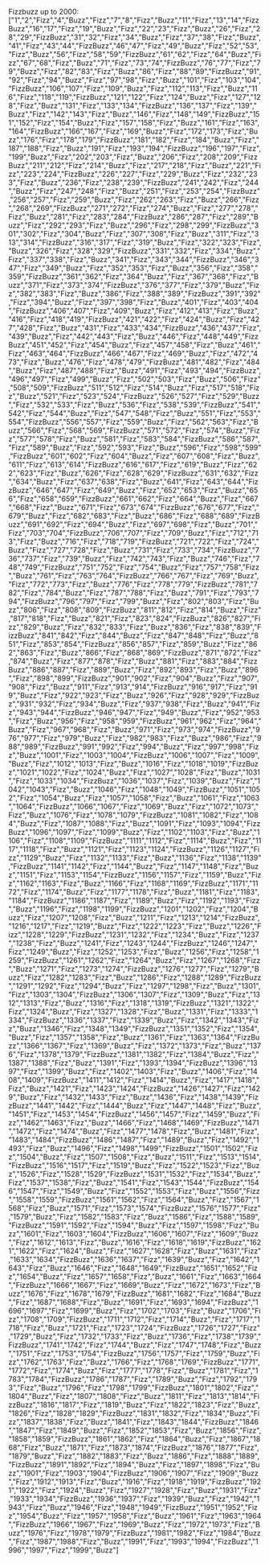Fizzbuzz up to 2000: ["1","2","Fizz","4","Buzz","Fizz","7","8","Fizz","Buzz","11","Fizz","13","14","FizzBuzz","16","17","Fizz","19","Buzz","Fizz","22","23","Fizz","Buzz","26","Fizz","28","29","FizzBuzz","31","32","Fizz","34","Buzz","Fizz","37","38","Fizz","Buzz","41","Fizz","43","44","FizzBuzz","46","47","Fizz","49","Buzz","Fizz","52","53","Fizz","Buzz","56","Fizz","58","59","FizzBuzz","61","62","Fizz","64","Buzz","Fizz","67","68","Fizz","Buzz","71","Fizz","73","74","FizzBuzz","76","77","Fizz","79","Buzz","Fizz","82","83","Fizz","Buzz","86","Fizz","88","89","FizzBuzz","91","92","Fizz","94","Buzz","Fizz","97","98","Fizz","Buzz","101","Fizz","103","104","FizzBuzz","106","107","Fizz","109","Buzz","Fizz","112","113","Fizz","Buzz","116","Fizz","118","119","FizzBuzz","121","122","Fizz","124","Buzz","Fizz","127","128","Fizz","Buzz","131","Fizz","133","134","FizzBuzz","136","137","Fizz","139","Buzz","Fizz","142","143","Fizz","Buzz","146","Fizz","148","149","FizzBuzz","151","152","Fizz","154","Buzz","Fizz","157","158","Fizz","Buzz","161","Fizz","163","164","FizzBuzz","166","167","Fizz","169","Buzz","Fizz","172","173","Fizz","Buzz","176","Fizz","178","179","FizzBuzz","181","182","Fizz","184","Buzz","Fizz","187","188","Fizz","Buzz","191","Fizz","193","194","FizzBuzz","196","197","Fizz","199","Buzz","Fizz","202","203","Fizz","Buzz","206","Fizz","208","209","FizzBuzz","211","212","Fizz","214","Buzz","Fizz","217","218","Fizz","Buzz","221","Fizz","223","224","FizzBuzz","226","227","Fizz","229","Buzz","Fizz","232","233","Fizz","Buzz","236","Fizz","238","239","FizzBuzz","241","242","Fizz","244","Buzz","Fizz","247","248","Fizz","Buzz","251","Fizz","253","254","FizzBuzz","256","257","Fizz","259","Buzz","Fizz","262","263","Fizz","Buzz","266","Fizz","268","269","FizzBuzz","271","272","Fizz","274","Buzz","Fizz","277","278","Fizz","Buzz","281","Fizz","283","284","FizzBuzz","286","287","Fizz","289","Buzz","Fizz","292","293","Fizz","Buzz","296","Fizz","298","299","FizzBuzz","301","302","Fizz","304","Buzz","Fizz","307","308","Fizz","Buzz","311","Fizz","313","314","FizzBuzz","316","317","Fizz","319","Buzz","Fizz","322","323","Fizz","Buzz","326","Fizz","328","329","FizzBuzz","331","332","Fizz","334","Buzz","Fizz","337","338","Fizz","Buzz","341","Fizz","343","344","FizzBuzz","346","347","Fizz","349","Buzz","Fizz","352","353","Fizz","Buzz","356","Fizz","358","359","FizzBuzz","361","362","Fizz","364","Buzz","Fizz","367","368","Fizz","Buzz","371","Fizz","373","374","FizzBuzz","376","377","Fizz","379","Buzz","Fizz","382","383","Fizz","Buzz","386","Fizz","388","389","FizzBuzz","391","392","Fizz","394","Buzz","Fizz","397","398","Fizz","Buzz","401","Fizz","403","404","FizzBuzz","406","407","Fizz","409","Buzz","Fizz","412","413","Fizz","Buzz","416","Fizz","418","419","FizzBuzz","421","422","Fizz","424","Buzz","Fizz","427","428","Fizz","Buzz","431","Fizz","433","434","FizzBuzz","436","437","Fizz","439","Buzz","Fizz","442","443","Fizz","Buzz","446","Fizz","448","449","FizzBuzz","451","452","Fizz","454","Buzz","Fizz","457","458","Fizz","Buzz","461","Fizz","463","464","FizzBuzz","466","467","Fizz","469","Buzz","Fizz","472","473","Fizz","Buzz","476","Fizz","478","479","FizzBuzz","481","482","Fizz","484","Buzz","Fizz","487","488","Fizz","Buzz","491","Fizz","493","494","FizzBuzz","496","497","Fizz","499","Buzz","Fizz","502","503","Fizz","Buzz","506","Fizz","508","509","FizzBuzz","511","512","Fizz","514","Buzz","Fizz","517","518","Fizz","Buzz","521","Fizz","523","524","FizzBuzz","526","527","Fizz","529","Buzz","Fizz","532","533","Fizz","Buzz","536","Fizz","538","539","FizzBuzz","541","542","Fizz","544","Buzz","Fizz","547","548","Fizz","Buzz","551","Fizz","553","554","FizzBuzz","556","557","Fizz","559","Buzz","Fizz","562","563","Fizz","Buzz","566","Fizz","568","569","FizzBuzz","571","572","Fizz","574","Buzz","Fizz","577","578","Fizz","Buzz","581","Fizz","583","584","FizzBuzz","586","587","Fizz","589","Buzz","Fizz","592","593","Fizz","Buzz","596","Fizz","598","599","FizzBuzz","601","602","Fizz","604","Buzz","Fizz","607","608","Fizz","Buzz","611","Fizz","613","614","FizzBuzz","616","617","Fizz","619","Buzz","Fizz","622","623","Fizz","Buzz","626","Fizz","628","629","FizzBuzz","631","632","Fizz","634","Buzz","Fizz","637","638","Fizz","Buzz","641","Fizz","643","644","FizzBuzz","646","647","Fizz","649","Buzz","Fizz","652","653","Fizz","Buzz","656","Fizz","658","659","FizzBuzz","661","662","Fizz","664","Buzz","Fizz","667","668","Fizz","Buzz","671","Fizz","673","674","FizzBuzz","676","677","Fizz","679","Buzz","Fizz","682","683","Fizz","Buzz","686","Fizz","688","689","FizzBuzz","691","692","Fizz","694","Buzz","Fizz","697","698","Fizz","Buzz","701","Fizz","703","704","FizzBuzz","706","707","Fizz","709","Buzz","Fizz","712","713","Fizz","Buzz","716","Fizz","718","719","FizzBuzz","721","722","Fizz","724","Buzz","Fizz","727","728","Fizz","Buzz","731","Fizz","733","734","FizzBuzz","736","737","Fizz","739","Buzz","Fizz","742","743","Fizz","Buzz","746","Fizz","748","749","FizzBuzz","751","752","Fizz","754","Buzz","Fizz","757","758","Fizz","Buzz","761","Fizz","763","764","FizzBuzz","766","767","Fizz","769","Buzz","Fizz","772","773","Fizz","Buzz","776","Fizz","778","779","FizzBuzz","781","782","Fizz","784","Buzz","Fizz","787","788","Fizz","Buzz","791","Fizz","793","794","FizzBuzz","796","797","Fizz","799","Buzz","Fizz","802","803","Fizz","Buzz","806","Fizz","808","809","FizzBuzz","811","812","Fizz","814","Buzz","Fizz","817","818","Fizz","Buzz","821","Fizz","823","824","FizzBuzz","826","827","Fizz","829","Buzz","Fizz","832","833","Fizz","Buzz","836","Fizz","838","839","FizzBuzz","841","842","Fizz","844","Buzz","Fizz","847","848","Fizz","Buzz","851","Fizz","853","854","FizzBuzz","856","857","Fizz","859","Buzz","Fizz","862","863","Fizz","Buzz","866","Fizz","868","869","FizzBuzz","871","872","Fizz","874","Buzz","Fizz","877","878","Fizz","Buzz","881","Fizz","883","884","FizzBuzz","886","887","Fizz","889","Buzz","Fizz","892","893","Fizz","Buzz","896","Fizz","898","899","FizzBuzz","901","902","Fizz","904","Buzz","Fizz","907","908","Fizz","Buzz","911","Fizz","913","914","FizzBuzz","916","917","Fizz","919","Buzz","Fizz","922","923","Fizz","Buzz","926","Fizz","928","929","FizzBuzz","931","932","Fizz","934","Buzz","Fizz","937","938","Fizz","Buzz","941","Fizz","943","944","FizzBuzz","946","947","Fizz","949","Buzz","Fizz","952","953","Fizz","Buzz","956","Fizz","958","959","FizzBuzz","961","962","Fizz","964","Buzz","Fizz","967","968","Fizz","Buzz","971","Fizz","973","974","FizzBuzz","976","977","Fizz","979","Buzz","Fizz","982","983","Fizz","Buzz","986","Fizz","988","989","FizzBuzz","991","992","Fizz","994","Buzz","Fizz","997","998","Fizz","Buzz","1001","Fizz","1003","1004","FizzBuzz","1006","1007","Fizz","1009","Buzz","Fizz","1012","1013","Fizz","Buzz","1016","Fizz","1018","1019","FizzBuzz","1021","1022","Fizz","1024","Buzz","Fizz","1027","1028","Fizz","Buzz","1031","Fizz","1033","1034","FizzBuzz","1036","1037","Fizz","1039","Buzz","Fizz","1042","1043","Fizz","Buzz","1046","Fizz","1048","1049","FizzBuzz","1051","1052","Fizz","1054","Buzz","Fizz","1057","1058","Fizz","Buzz","1061","Fizz","1063","1064","FizzBuzz","1066","1067","Fizz","1069","Buzz","Fizz","1072","1073","Fizz","Buzz","1076","Fizz","1078","1079","FizzBuzz","1081","1082","Fizz","1084","Buzz","Fizz","1087","1088","Fizz","Buzz","1091","Fizz","1093","1094","FizzBuzz","1096","1097","Fizz","1099","Buzz","Fizz","1102","1103","Fizz","Buzz","1106","Fizz","1108","1109","FizzBuzz","1111","1112","Fizz","1114","Buzz","Fizz","1117","1118","Fizz","Buzz","1121","Fizz","1123","1124","FizzBuzz","1126","1127","Fizz","1129","Buzz","Fizz","1132","1133","Fizz","Buzz","1136","Fizz","1138","1139","FizzBuzz","1141","1142","Fizz","1144","Buzz","Fizz","1147","1148","Fizz","Buzz","1151","Fizz","1153","1154","FizzBuzz","1156","1157","Fizz","1159","Buzz","Fizz","1162","1163","Fizz","Buzz","1166","Fizz","1168","1169","FizzBuzz","1171","1172","Fizz","1174","Buzz","Fizz","1177","1178","Fizz","Buzz","1181","Fizz","1183","1184","FizzBuzz","1186","1187","Fizz","1189","Buzz","Fizz","1192","1193","Fizz","Buzz","1196","Fizz","1198","1199","FizzBuzz","1201","1202","Fizz","1204","Buzz","Fizz","1207","1208","Fizz","Buzz","1211","Fizz","1213","1214","FizzBuzz","1216","1217","Fizz","1219","Buzz","Fizz","1222","1223","Fizz","Buzz","1226","Fizz","1228","1229","FizzBuzz","1231","1232","Fizz","1234","Buzz","Fizz","1237","1238","Fizz","Buzz","1241","Fizz","1243","1244","FizzBuzz","1246","1247","Fizz","1249","Buzz","Fizz","1252","1253","Fizz","Buzz","1256","Fizz","1258","1259","FizzBuzz","1261","1262","Fizz","1264","Buzz","Fizz","1267","1268","Fizz","Buzz","1271","Fizz","1273","1274","FizzBuzz","1276","1277","Fizz","1279","Buzz","Fizz","1282","1283","Fizz","Buzz","1286","Fizz","1288","1289","FizzBuzz","1291","1292","Fizz","1294","Buzz","Fizz","1297","1298","Fizz","Buzz","1301","Fizz","1303","1304","FizzBuzz","1306","1307","Fizz","1309","Buzz","Fizz","1312","1313","Fizz","Buzz","1316","Fizz","1318","1319","FizzBuzz","1321","1322","Fizz","1324","Buzz","Fizz","1327","1328","Fizz","Buzz","1331","Fizz","1333","1334","FizzBuzz","1336","1337","Fizz","1339","Buzz","Fizz","1342","1343","Fizz","Buzz","1346","Fizz","1348","1349","FizzBuzz","1351","1352","Fizz","1354","Buzz","Fizz","1357","1358","Fizz","Buzz","1361","Fizz","1363","1364","FizzBuzz","1366","1367","Fizz","1369","Buzz","Fizz","1372","1373","Fizz","Buzz","1376","Fizz","1378","1379","FizzBuzz","1381","1382","Fizz","1384","Buzz","Fizz","1387","1388","Fizz","Buzz","1391","Fizz","1393","1394","FizzBuzz","1396","1397","Fizz","1399","Buzz","Fizz","1402","1403","Fizz","Buzz","1406","Fizz","1408","1409","FizzBuzz","1411","1412","Fizz","1414","Buzz","Fizz","1417","1418","Fizz","Buzz","1421","Fizz","1423","1424","FizzBuzz","1426","1427","Fizz","1429","Buzz","Fizz","1432","1433","Fizz","Buzz","1436","Fizz","1438","1439","FizzBuzz","1441","1442","Fizz","1444","Buzz","Fizz","1447","1448","Fizz","Buzz","1451","Fizz","1453","1454","FizzBuzz","1456","1457","Fizz","1459","Buzz","Fizz","1462","1463","Fizz","Buzz","1466","Fizz","1468","1469","FizzBuzz","1471","1472","Fizz","1474","Buzz","Fizz","1477","1478","Fizz","Buzz","1481","Fizz","1483","1484","FizzBuzz","1486","1487","Fizz","1489","Buzz","Fizz","1492","1493","Fizz","Buzz","1496","Fizz","1498","1499","FizzBuzz","1501","1502","Fizz","1504","Buzz","Fizz","1507","1508","Fizz","Buzz","1511","Fizz","1513","1514","FizzBuzz","1516","1517","Fizz","1519","Buzz","Fizz","1522","1523","Fizz","Buzz","1526","Fizz","1528","1529","FizzBuzz","1531","1532","Fizz","1534","Buzz","Fizz","1537","1538","Fizz","Buzz","1541","Fizz","1543","1544","FizzBuzz","1546","1547","Fizz","1549","Buzz","Fizz","1552","1553","Fizz","Buzz","1556","Fizz","1558","1559","FizzBuzz","1561","1562","Fizz","1564","Buzz","Fizz","1567","1568","Fizz","Buzz","1571","Fizz","1573","1574","FizzBuzz","1576","1577","Fizz","1579","Buzz","Fizz","1582","1583","Fizz","Buzz","1586","Fizz","1588","1589","FizzBuzz","1591","1592","Fizz","1594","Buzz","Fizz","1597","1598","Fizz","Buzz","1601","Fizz","1603","1604","FizzBuzz","1606","1607","Fizz","1609","Buzz","Fizz","1612","1613","Fizz","Buzz","1616","Fizz","1618","1619","FizzBuzz","1621","1622","Fizz","1624","Buzz","Fizz","1627","1628","Fizz","Buzz","1631","Fizz","1633","1634","FizzBuzz","1636","1637","Fizz","1639","Buzz","Fizz","1642","1643","Fizz","Buzz","1646","Fizz","1648","1649","FizzBuzz","1651","1652","Fizz","1654","Buzz","Fizz","1657","1658","Fizz","Buzz","1661","Fizz","1663","1664","FizzBuzz","1666","1667","Fizz","1669","Buzz","Fizz","1672","1673","Fizz","Buzz","1676","Fizz","1678","1679","FizzBuzz","1681","1682","Fizz","1684","Buzz","Fizz","1687","1688","Fizz","Buzz","1691","Fizz","1693","1694","FizzBuzz","1696","1697","Fizz","1699","Buzz","Fizz","1702","1703","Fizz","Buzz","1706","Fizz","1708","1709","FizzBuzz","1711","1712","Fizz","1714","Buzz","Fizz","1717","1718","Fizz","Buzz","1721","Fizz","1723","1724","FizzBuzz","1726","1727","Fizz","1729","Buzz","Fizz","1732","1733","Fizz","Buzz","1736","Fizz","1738","1739","FizzBuzz","1741","1742","Fizz","1744","Buzz","Fizz","1747","1748","Fizz","Buzz","1751","Fizz","1753","1754","FizzBuzz","1756","1757","Fizz","1759","Buzz","Fizz","1762","1763","Fizz","Buzz","1766","Fizz","1768","1769","FizzBuzz","1771","1772","Fizz","1774","Buzz","Fizz","1777","1778","Fizz","Buzz","1781","Fizz","1783","1784","FizzBuzz","1786","1787","Fizz","1789","Buzz","Fizz","1792","1793","Fizz","Buzz","1796","Fizz","1798","1799","FizzBuzz","1801","1802","Fizz","1804","Buzz","Fizz","1807","1808","Fizz","Buzz","1811","Fizz","1813","1814","FizzBuzz","1816","1817","Fizz","1819","Buzz","Fizz","1822","1823","Fizz","Buzz","1826","Fizz","1828","1829","FizzBuzz","1831","1832","Fizz","1834","Buzz","Fizz","1837","1838","Fizz","Buzz","1841","Fizz","1843","1844","FizzBuzz","1846","1847","Fizz","1849","Buzz","Fizz","1852","1853","Fizz","Buzz","1856","Fizz","1858","1859","FizzBuzz","1861","1862","Fizz","1864","Buzz","Fizz","1867","1868","Fizz","Buzz","1871","Fizz","1873","1874","FizzBuzz","1876","1877","Fizz","1879","Buzz","Fizz","1882","1883","Fizz","Buzz","1886","Fizz","1888","1889","FizzBuzz","1891","1892","Fizz","1894","Buzz","Fizz","1897","1898","Fizz","Buzz","1901","Fizz","1903","1904","FizzBuzz","1906","1907","Fizz","1909","Buzz","Fizz","1912","1913","Fizz","Buzz","1916","Fizz","1918","1919","FizzBuzz","1921","1922","Fizz","1924","Buzz","Fizz","1927","1928","Fizz","Buzz","1931","Fizz","1933","1934","FizzBuzz","1936","1937","Fizz","1939","Buzz","Fizz","1942","1943","Fizz","Buzz","1946","Fizz","1948","1949","FizzBuzz","1951","1952","Fizz","1954","Buzz","Fizz","1957","1958","Fizz","Buzz","1961","Fizz","1963","1964","FizzBuzz","1966","1967","Fizz","1969","Buzz","Fizz","1972","1973","Fizz","Buzz","1976","Fizz","1978","1979","FizzBuzz","1981","1982","Fizz","1984","Buzz","Fizz","1987","1988","Fizz","Buzz","1991","Fizz","1993","1994","FizzBuzz","1996","1997","Fizz","1999","Buzz"]
